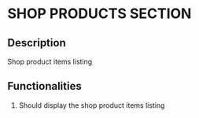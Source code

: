 # SHOP PRODUCTS SECTION

## Description

Shop product items listing


## Functionalities

1.	Should display the shop product items listing